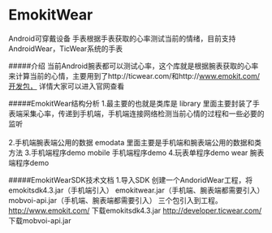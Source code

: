 # EmokitWear
Android可穿戴设备 手表根据手表获取的心率测试当前的情绪，目前支持AndroidWear，TicWear系统的手表

#####介绍
当前Android腕表都可以测试心率，这个库就是根据腕表获取的心率来计算当前的心情，主要用到了http://ticwear.com/和http://www.emokit.com/开发包，
详情大家可以进入官网查看

#####EmokitWear结构分析
1.最主要的也就是类库是 library
  里面主要封装了手表端采集心率，传递到手机端，手机端连接网络检测当前心情的过程和一些必要的监听<br>  
2.手机端腕表端公用的数据 emodata 
  里面主要是手机端和腕表端公用的数据和类方法
3.手机端程序demo  mobile
  手机端程序demo
4.玩表单程序demo  wear
  腕表端程序demo
  
#####EmokitWearSDK技术文档
1.导入SDK
创建一个AndoridWear工程，将
emokitsdk4.3.jar（手机端引入）
emokitwear.jar（手机端、腕表端都需要引入）
mobvoi-api.jar（手机端、腕表端都需要引入）
三个包引入到工程。
http://www.emokit.com/
下载emokitsdk4.3.jar
http://developer.ticwear.com/
下载mobvoi-api.jar
